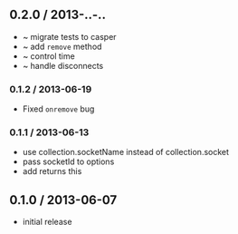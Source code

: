 ## 0.2.0 / 2013-..-..

  * ~ migrate tests to casper
  * ~ add `remove` method
  * ~ control time
  * ~ handle disconnects

### 0.1.2 / 2013-06-19

  * Fixed `onremove` bug

### 0.1.1 / 2013-06-13

  * use collection.socketName instead of collection.socket
  * pass socketId to options
  * add returns this

## 0.1.0 / 2013-06-07

  * initial release
